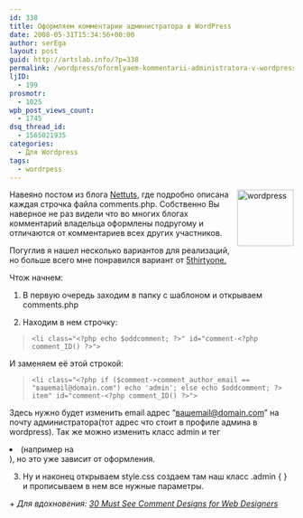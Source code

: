 ```yaml
---
id: 338
title: Оформляем комментарии администратора в WordPress
date: 2008-05-31T15:34:56+00:00
author: serEga
layout: post
guid: http://artslab.info/?p=338
permalink: /wordpress/oformlyaem-kommentarii-administratora-v-wordpress/
ljID:
  - 199
prosmotr:
  - 1025
wpb_post_views_count:
  - 1745
dsq_thread_id:
  - 1565021935
categories:
  - Для Wordpress
tags:
  - wordrpess
---
```

<img class="alignright size-thumbnail wp-image-339" style="float: right;" title="wordpress" src="http://artslab.info/wp-content/uploads/wordpress-100x100.png" alt="wordpress" width="100" height="100" />Навеяно постом из блога <a href="http://nettuts.com/news/unraveling-the-secrets-of-wordpress-commentsphp-file/" target="_blank">Nettuts</a>, где подробно описана каждая строчка файла comments.php. Собственно Вы наверное не раз видели что во многих блогах комментарий владельца оформлены подругому и отличаются от комментариев всех других участников.

<!--more-->

Погуглив я нашел несколько вариантов для реализаций, но больше всего мне понравился вариант от <a href="http://5thirtyone.com/archives/774" target="_blank">5thirtyone.</a>

<a href="http://5thirtyone.com/archives/774" target="_blank"></a>Чтож начнем:

1. В первую очередь заходим в папку с шаблоном и открываем comments.php

2. Находим в нем строчку:

> `<li class="<?php echo $oddcomment; ?>" id="comment-<?php comment_ID() ?>">`

И заменяем её этой строкой:

> `<li class="<?php if ($comment->comment_author_email == "вашemail@domain.com") echo 'admin'; else echo $oddcomment; ?> item" id="comment-<?php comment_ID() ?>">`

Здесь нужно будет изменить email адрес &#8220;вашemail@domain.com&#8221; на почту администратора(тот адрес что стоит в профиле админа в wordpress). Так же можно изменить класс admin и тег <li> (например на <div>), но это уже зависит от оформления.

3. Ну и наконец открываем style.css создаем там наш класс .admin { } и прописываем в нем все нужные параметры.

_+ Для вдохновения: <a href="http://www.blogdesignblog.com/blog-design/30-comment-designs-for-webdesigners/" target="blank">30 Must See Comment Designs for Web Designers</a>_